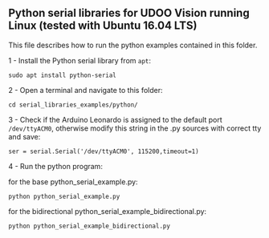 Python serial libraries for UDOO Vision running Linux (tested with Ubuntu 16.04 LTS)
------------

This file describes how to run the python examples contained in this folder.

1 - Install the Python serial library from `apt`:

    sudo apt install python-serial

2 - Open a terminal and navigate to this folder:

    cd serial_libraries_examples/python/

3 - Check if the Arduino Leonardo is assigned to the default port `/dev/ttyACM0`, otherwise modify this string in the .py sources with correct tty and save:

    ser = serial.Serial('/dev/ttyACM0', 115200,timeout=1)

4 - Run the python program:

for the base python_serial_example.py:

    python python_serial_example.py

for the bidirectional python_serial_example_bidirectional.py:

    python python_serial_example_bidirectional.py
